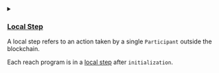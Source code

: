 <details>
<summary>
<h3>

[Local Step](https://docs.reach.sh/rsh/step/)
</h3>

A local step refers to an action taken by a single `Participant` outside the blockchain.

Each reach program is in a [local step](https://docs.reach.sh/rsh/local/) after `initialization`.
</summary>
<p>

Since we are building an nf-auction, we need a nft to be auctioned. 

As described in the beginning, we will need :

- Nft Id
- Nft price
- Auction duration

All this information will be provided by the `Creator` `Participant`. To make sure that the `Creator` is the only one who can provide this information, we will use a `Local Step` to do so.

`Reach` provides us with an [`only`](https://docs.reach.sh/rsh/step/#ref-programs-only-step) method that we can use to do so.

```javascript
Creator.only(() => {
    const {nftId, minBid, lenInBlocks} = declassify(interact.getSale());
});
```
Let's break it down:
- `Creator.only(() => {...})` is a `Local Step` that only allows the `Creator` to access the `getSale()` function we created above.

- `{nftId, minBid, lenInBlocks}` is the declassified `Object` that is returned from the `getSale()` function.

- The [declassify](https://docs.reach.sh/rsh/local/#declassify) function makes the return value known.

- The [interact](https://docs.reach.sh/rsh/local/#interact) function notifies the frontend and awaits for a response.

Now that we have the `nftId`, `minBid`, and `lenInBlocks`, we can publish this information onto the contract.
</p>
</details>